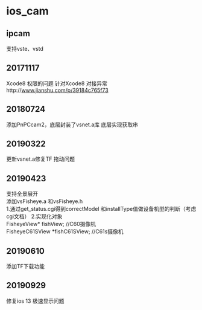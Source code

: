 # ios_cam  

## ipcam   

支持vste、vstd

## 20171117  

Xcode8 权限的问题
针对Xcode8 对接异常http://www.jianshu.com/p/39184c765f73



## 20180724     

添加PnPCcam2，底层封装了vsnet.a库
底层实现获取串   

## 20190322    

更新vsnet.a修复TF 拖动问题    

## 20190423     

支持全景展开  
添加vsFisheye.a 和vsFisheye.h    
1.通过get_status.cgi得到correctModel 和installType值做设备机型的判断（考虑cgi文档）
2.实现化对象  
FisheyeView* fishView;         //C60摄像机   
FisheyeC61SView *fishC61SView; //C61s摄像机       

## 20190610

添加TF下载功能    

## 20190929

修复ios 13  极速显示问题




